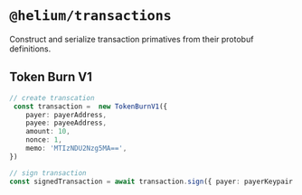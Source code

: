 # `@helium/transactions`

Construct and serialize transaction primatives from their protobuf definitions.

## Token Burn V1
```ts
// create transcation
 const transaction =  new TokenBurnV1({
    payer: payerAddress,
    payee: payeeAddress,
    amount: 10,
    nonce: 1,
    memo: 'MTIzNDU2Nzg5MA==',
})

// sign transaction
const signedTransaction = await transaction.sign({ payer: payerKeypair })
```
